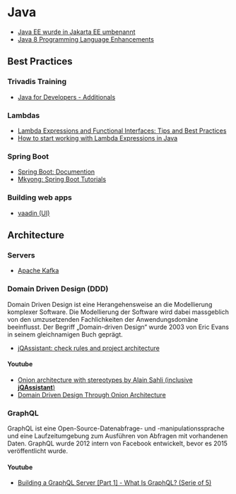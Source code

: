 # Java

- <a target="_blank" href="https://blog.oio.de/2018/03/22/java-ee-wurde-in-jakarta-ee-umbenannt/">Java EE wurde in Jakarta EE umbenannt</a>
- <a target="_blank" href="https://docs.oracle.com/javase/8/docs/technotes/guides/language/enhancements.html">Java 8 Programming Language Enhancements</a>

## Best Practices

### Trivadis Training

- <a target="_blank" href="file:///C:/workspace/projects/tvd/markdowns/tvdTraining/ad-java-b.md">Java for Developers - Additionals</a>

### Lambdas

- <a target="_blank" href="https://www.baeldung.com/java-8-lambda-expressions-tips">Lambda Expressions and Functional Interfaces: Tips and Best Practices</a>
- <a target="_blank" href="https://medium.freecodecamp.org/learn-these-4-things-and-working-with-lambda-expressions-b0ab36e0fffc">How to start working with Lambda Expressions in Java</a>

### Spring Boot

- <a href="http://spring.io/projects/spring-boot" target="_blank">Spring Boot: Documention</a>
- <a target="_blank" href="http://www.mkyong.com/tutorials/spring-boot-tutorials/">Mkyong: Spring Boot Tutorials</a>

### Building web apps

- <a href="https://vaadin.com/" target="_blank">vaadin (UI)</a>

## Architecture

### Servers

- <a href="https://kafka.apache.org/" target="_blank">Apache Kafka</a>

### Domain Driven Design (DDD)

Domain Driven Design ist eine Herangehensweise an die Modellierung komplexer Software. Die Modellierung der Software wird dabei massgeblich von den umzusetzenden Fachlichkeiten der Anwendungsdomäne beeinflusst. Der Begriff „Domain-driven Design“ wurde 2003 von Eric Evans in seinem gleichnamigen Buch geprägt.

- <a href="https://jqassistant.org/" target="_blank">jQAssistant: check rules and project architecture</a>

#### Youtube

- <a href="https://www.youtube.com/watch?v=XOyyLwyrBQU" target="_blank">Onion architecture with stereotypes by Alain Sahli (inclusive **jQAssistant**)</a>
- <a href="https://www.youtube.com/watch?v=pL9XeNjy_z4" target="_blank">Domain Driven Design Through Onion Architecture</a>

### GraphQL

GraphQL ist eine Open-Source-Datenabfrage- und -manipulationssprache und eine Laufzeitumgebung zum Ausführen von Abfragen mit vorhandenen Daten. GraphQL wurde 2012 intern von Facebook entwickelt, bevor es 2015 veröffentlicht wurde.

#### Youtube

- <a href="https://www.youtube.com/watch?v=PEcJxkylcRM" target="_blank">Building a GraphQL Server [Part 1] - What Is GraphQL? (Serie of 5)</a>
